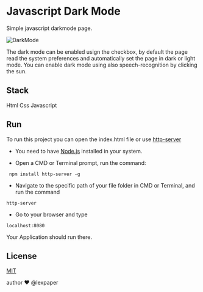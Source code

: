 # Javascript Dark Mode
Simple javascript darkmode page.

![DarkMode](img/darkmode.gif)

The dark mode can be enabled usign the checkbox, by default the page read the system preferences and automatically set the page in dark or light mode. 
You can enable dark mode using also speech-recognition by clicking the sun.
## Stack

Html
Css
Javascript

## Run
To run this project you can open the index.html file or use [http-server](https://www.npmjs.com/package/http-server)

- You need to have [Node.js](https://nodejs.org/) installed in your system.

- Open a CMD or Terminal prompt, run the command:
```
 npm install http-server -g
```

- Navigate to the specific path of your file folder in CMD or Terminal, and run the command 
```
http-server
```

- Go to your browser and type 
```
localhost:8080
```
Your Application should run there.

## License
[MIT](https://choosealicense.com/licenses/mit/)

author ❤️ @lexpaper


